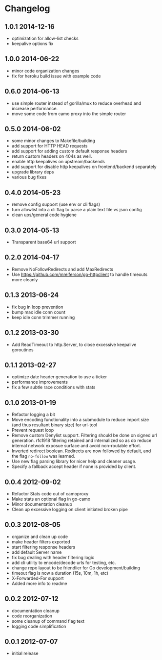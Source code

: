 Changelog
=========

## 1.0.1 2014-12-16
*   optimization for allow-list checks
*   keepalive options fix

## 1.0.0 2014-06-22

*   minor code organization changes
*   fix for heroku build issue with example code

## 0.6.0 2014-06-13

*   use simple router instead of gorilla/mux to reduce overhead
    and increase performance.
*   move some code from camo proxy into the simple router

## 0.5.0 2014-06-02

*   some minor changes to Makefile/building
*   add support for HTTP HEAD requests
*   add support for adding custom default response headers
*   return custom headers on 404s as well.
*   enable http keepalives on upstream/backends
*   add support for disable http keepalives on frontend/backend separately
*   upgrade library deps
*   various bug fixes

## 0.4.0 2014-05-23

*   remove config support (use env or cli flags)
*   turn allowlist into a cli flag to parse a plain text file vs json config
*   clean ups/general code hygiene

## 0.3.0 2014-05-13

*   Transparent base64 url support

## 0.2.0 2014-04-17

*   Remove NoFollowRedirects and add MaxRedirects
*   Use https://github.com/mreiferson/go-httpclient to handle timeouts more
    cleanly

## 0.1.3 2013-06-24

*   fix bug in loop prevention
*   bump max idle conn count
*   keep idle conn trimmer running

## 0.1.2 2013-03-30

*   Add ReadTimeout to http.Server, to close excessive keepalive goroutines

## 0.1.1 2013-02-27

*   optimize date header generation to use a ticker
*   performance improvements
*   fix a few subtle race conditions with stats

## 0.1.0 2013-01-19

*   Refactor logging a bit
*   Move encoding functionality into a submodule to reduce import size (and
    thus resultant binary size) for url-tool
*   Prevent request loop
*   Remove custom Denylist support. Filtering should be done on signed url
    generation. rfc1918 filtering retained and internalized so as do reduce
    internal network exposue surface and avoid non-routable effort.
*   Inverted redirect boolean. Redirects are now followed by default, and 
    the flag `no-follow` was learned.
*   Use new flag parsing library for nicer help and cleaner usage.
*   Specify a fallback accept header if none is provided by client.

## 0.0.4 2012-09-02

*   Refactor Stats code out of camoproxy
*   Make stats an optional flag in go-camo
*   Minor documentation cleanup
*   Clean up excessive logging on client initiated broken pipe

## 0.0.3 2012-08-05

*   organize and clean up code
*   make header filters exported 
*   start filtering response headers
*   add default Server name
*   fix bug dealing with header filtering logic
*   add cli utility to encode/decode urls for testing, etc.
*   change repo layout to be friendlier for Go development/building
*   timeout flag is now a duration (15s, 10m, 1h, etc)
*   X-Forwarded-For support
*   Added more info to readme


## 0.0.2 2012-07-12

*   documentation cleanup
*   code reorganization
*   some cleanup of command flag text
*   logging code simplification


## 0.0.1 2012-07-07

*   initial release
